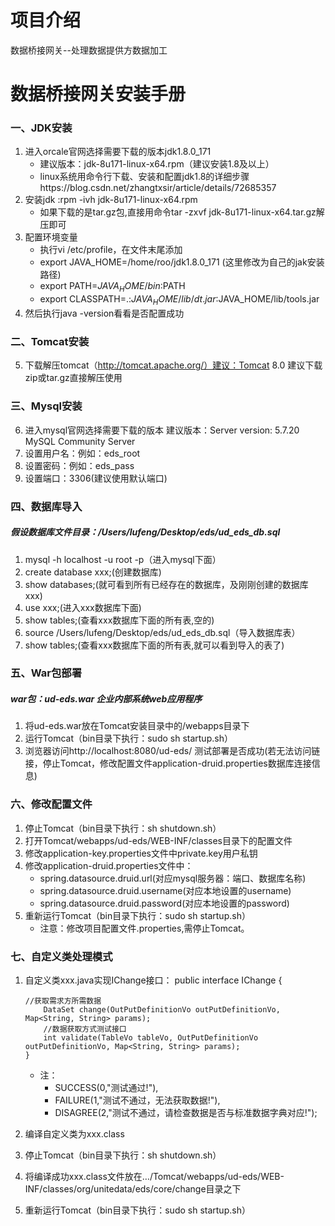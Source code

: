 # 项目介绍
数据桥接网关--处理数据提供方数据加工
# 数据桥接网关安装手册
### 一、JDK安装
1.	进入orcale官网选择需要下载的版本jdk1.8.0_171
	* 建议版本：jdk-8u171-linux-x64.rpm（建议安装1.8及以上）
	* linux系统用命令行下载、安装和配置jdk1.8的详细步骤https://blog.csdn.net/zhangtxsir/article/details/72685357
2.	安装jdk :rpm -ivh jdk-8u171-linux-x64.rpm
	* 如果下载的是tar.gz包,直接用命令tar -zxvf jdk-8u171-linux-x64.tar.gz解压即可
3.	配置环境变量
	* 执行vi /etc/profile，在文件末尾添加
	* export JAVA_HOME=/home/roo/jdk1.8.0_171  (这里修改为自己的jak安装路径)
	* export PATH=$JAVA_HOME/bin:$PATH
	* export CLASSPATH=.:$JAVA_HOME/lib/dt.jar:$JAVA_HOME/lib/tools.jar
4.	然后执行java -version看看是否配置成功

### 二、Tomcat安装
5.	下载解压tomcat（http://tomcat.apache.org/）建议：Tomcat 8.0
建议下载zip或tar.gz直接解压使用

### 三、Mysql安装
6.	进入mysql官网选择需要下载的版本
建议版本：Server version: 5.7.20 MySQL Community Server
7.	设置用户名：例如：eds_root
8.	设置密码：例如：eds_pass
9.	设置端口：3306(建议使用默认端口)

### 四、数据库导入
##### 假设数据库文件目录：/Users/lufeng/Desktop/eds/ud_eds_db.sql
1.	mysql -h localhost -u root -p（进入mysql下面）
2.	create database xxx;(创建数据库)
3.	show databases;(就可看到所有已经存在的数据库，及刚刚创建的数据库xxx)
4.	use xxx;(进入xxx数据库下面)
5.	show tables;(查看xxx数据库下面的所有表,空的)
6.	source  /Users/lufeng/Desktop/eds/ud_eds_db.sql（导入数据库表）
7.	show tables;(查看xxx数据库下面的所有表,就可以看到导入的表了)

### 五、War包部署
##### war包：ud-eds.war 企业内部系统web应用程序
1.	将ud-eds.war放在Tomcat安装目录中的/webapps目录下
2.	运行Tomcat（bin目录下执行：sudo sh startup.sh）
3.	浏览器访问http://localhost:8080/ud-eds/ 测试部署是否成功(若无法访问链接，停止Tomcat，修改配置文件application-druid.properties数据库连接信息)

### 六、修改配置文件
1.	停止Tomcat（bin目录下执行：sh shutdown.sh）
2.	打开Tomcat/webapps/ud-eds/WEB-INF/classes目录下的配置文件
3.	修改application-key.properties文件中private.key用户私钥
4.	修改application-druid.properties文件中：
	* spring.datasource.druid.url(对应mysql服务器：端口、数据库名称)
	* spring.datasource.druid.username(对应本地设置的username)
	* spring.datasource.druid.password(对应本地设置的password)
5.	重新运行Tomcat（bin目录下执行：sudo sh startup.sh）
	* 注意：修改项目配置文件.properties,需停止Tomcat。


### 七、自定义类处理模式
1.	自定义类xxx.java实现IChange接口：
		public interface IChange {

		//获取需求方所需数据
		    DataSet change(OutPutDefinitionVo outPutDefinitionVo, Map<String, String> params);
		    //数据获取方式测试接口
		    int validate(TableVo tableVo, OutPutDefinitionVo outPutDefinitionVo, Map<String, String> params);
		}
	* 注：
		* SUCCESS(0,"测试通过!"),
		* FAILURE(1,"测试不通过，无法获取数据!"),
		* DISAGREE(2,"测试不通过，请检查数据是否与标准数据字典对应!");

2.	编译自定义类为xxx.class
3.	停止Tomcat（bin目录下执行：sh shutdown.sh）
4.	将编译成功xxx.class文件放在…/Tomcat/webapps/ud-eds/WEB-INF/classes/org/unitedata/eds/core/change目录之下
5.	重新运行Tomcat（bin目录下执行：sudo sh startup.sh）
